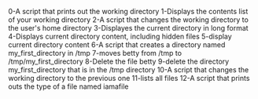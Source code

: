 0-A script that prints out the working directory
1-Displays the contents list of your working directory
2-A script that changes the working directory to the user's home directory
3-Displayes the current directory in long format
4-Displays current directory content, including hidden files
5-display current directory content
6-A script that creates a directory named my_first_directory in /tmp
7-moves betty from /tmp to /tmp/my_first_directory 
8-Delete the file betty
9-delete the directory my_first_directory that is in the  /tmp directory
10-A script that changes the working directory to the previous one
11-lists all files
12-A script that prints outs the type of a file named iamafile
